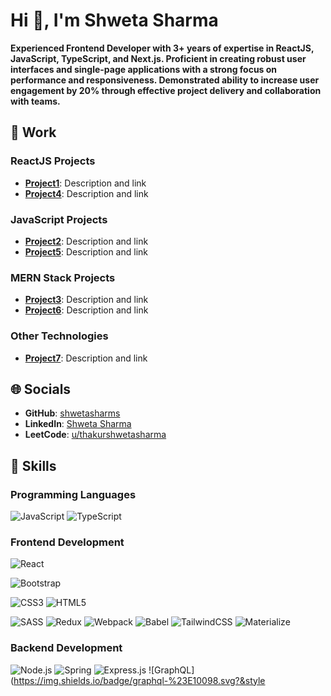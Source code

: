 
# Hi 👋, I'm Shweta Sharma

**Experienced Frontend Developer with 3+ years of expertise in ReactJS, JavaScript, TypeScript, and Next.js. Proficient in creating robust user interfaces and single-page applications with a strong focus on performance and responsiveness. Demonstrated ability to increase user engagement by 20% through effective project delivery and collaboration with teams.**

## 💼 Work

### ReactJS Projects
- **[Project1](#)**: Description and link
- **[Project4](#)**: Description and link

### JavaScript Projects
- **[Project2](#)**: Description and link
- **[Project5](#)**: Description and link

### MERN Stack Projects
- **[Project3](#)**: Description and link
- **[Project6](#)**: Description and link

### Other Technologies
- **[Project7](#)**: Description and link


## 🌐 Socials
- **GitHub**: [shwetasharms](https://github.com/shwetasharms)
- **LinkedIn**: [Shweta Sharma](https://www.linkedin.com/in/shweta-sharma-9a33681a7/)
- **LeetCode**: [u/thakurshwetasharma](https://leetcode.com/u/thakurshwetasharma/)

## 🚀 Skills

### Programming Languages

![JavaScript](https://img.shields.io/badge/javascript-%23F7DF1E.svg?&style=for-the-badge&logo=javascript&logoColor=black)
![TypeScript](https://img.shields.io/badge/typescript-%23007ACC.svg?&style=for-the-badge&logo=typescript&logoColor=white)

### Frontend Development

![React](https://img.shields.io/badge/react-%2361DAFB.svg?&style=for-the-badge&logo=react&logoColor=black)

![Bootstrap](https://img.shields.io/badge/bootstrap-%23563D7C.svg?&style=for-the-badge&logo=bootstrap&logoColor=white)

![CSS3](https://img.shields.io/badge/css3-%231572B6.svg?&style=for-the-badge&logo=css3&logoColor=white)
![HTML5](https://img.shields.io/badge/html5-%23E34F26.svg?&style=for-the-badge&logo=html5&logoColor=white)

![SASS](https://img.shields.io/badge/sass-%23CC6699.svg?&style=for-the-badge&logo=sass&logoColor=white)
![Redux](https://img.shields.io/badge/redux-%23764ABC.svg?&style=for-the-badge&logo=redux&logoColor=white)
![Webpack](https://img.shields.io/badge/webpack-%238DD6F9.svg?&style=for-the-badge&logo=webpack&logoColor=black)
![Babel](https://img.shields.io/badge/babel-%23F9DC3E.svg?&style=for-the-badge&logo=babel&logoColor=black)
![TailwindCSS](https://img.shields.io/badge/tailwindcss-%2338B2AC.svg?&style=for-the-badge&logo=tailwind-css&logoColor=white)
![Materialize](https://img.shields.io/badge/materialize-%23EE6E73.svg?&style=for-the-badge&logo=materialize&logoColor=white)


### Backend Development
![Node.js](https://img.shields.io/badge/node.js-%23339933.svg?&style=for-the-badge&logo=node.js&logoColor=white)
![Spring](https://img.shields.io/badge/spring-%236DB33F.svg?&style=for-the-badge&logo=spring&logoColor=white)
![Express.js](https://img.shields.io/badge/express.js-%23404D59.svg?&style=for-the-badge&logo=express&logoColor=white)
![GraphQL](https://img.shields.io/badge/graphql-%23E10098.svg?&style
